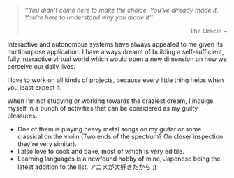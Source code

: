 > *''You didn't come here to make the choice. You've already made it. You're here to understand why you made it''* <br>
> <div dir="rtl">~ The Oracle</div></p>

Interactive and autonomous systems have always appealed to me given its multipurpose application. 
I have always dreamt of building a self-sufficient, fully interactive virtual world which would open a new dimension on how we perceive our daily lives.<br>

I love to work on all kinds of projects, because every little thing helps when you least expect it.<br>

When I'm not studying or working towards the craziest dream, I indulge myself in a bunch of activities that can be considered as my guilty pleasures. 
- One of them is playing heavy metal songs on my guitar or some classical on the violin (Two ends of the spectrum? On closer inspection they're very similar).
- I also love to cook and bake, most of which is very edible.
- Learning languages is a newfound hobby of mine, Japenese being the latest addition to the list. アニメが大好きだから ;)


<!--
**TheSteelFist/TheSteelFist** is a ✨ _special_ ✨ repository because its `README.md` (this file) appears on your GitHub profile.

Here are some ideas to get you started:

- 🔭 I’m currently working on ...
- 🌱 I’m currently learning ...
- 👯 I’m looking to collaborate on ...
- 🤔 I’m looking for help with ...
- 💬 Ask me about ...
- 📫 How to reach me: ...
- 😄 Pronouns: ...
- ⚡ Fun fact: ...
-->
